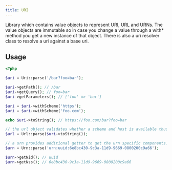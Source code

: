 ```yaml
---
title: URI
---
```

Library which contains value objects to represent URI, URL and URNs. The value
objects are immutable so in case you change a value through a with* method you
get a new instance of that object. There is also a uri resolver class to resolve
a uri against a base uri.

## Usage

```php
<?php

$uri = Uri::parse('/bar?foo=bar');

$uri->getPath(); // /bar
$uri->getQuery(); // foo=bar
$uri->getParameters(); // ['foo' => 'bar']

$uri = $uri->withScheme('https');
$uri = $uri->withScheme('foo.com');

echo $uri->toString(); // https://foo.com/bar?foo=bar

// the url object validates whether a scheme and host is available thus it is a valid url
$url = Url::parse($uri->toString());

// a urn provides additional getter to get the urn specific components. A urn must start with urn:
$urn = Urn::parse('urn:uuid:6e8bc430-9c3a-11d9-9669-0800200c9a66');

$urn->getNid(); // uuid
$urn->getNss(); // 6e8bc430-9c3a-11d9-9669-0800200c9a66
```
